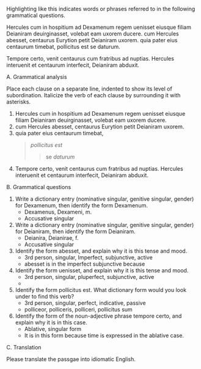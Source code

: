 

Highlighting like this indicates words or phrases referred to in the following grammatical questions.

Hercules cum in hospitium ad Dexamenum regem uenisset eiusque filiam Deianiram deuirginasset, volebat eam uxorem ducere. cum Hercules abesset, centaurus Eurytion petit Deianiram uxorem. quia pater eius centaurum timebat, pollicitus est se daturum.

Tempore certo, venit centaurus cum fratribus ad nuptias. Hercules interuenit et centaurum interfecit, Deianiram abduxit.


A. Grammatical analysis

Place each clause on a separate line, indented to show its level of subordination. Italicize the verb of each clause by surrounding it with asterisks.

1. Hercules cum in hospitium ad Dexamenum regem uenisset eiusque filiam Deianiram deuirginasset, volebat eam uxorem ducere.
1. cum Hercules abesset, centaurus Eurytion petit Deianiram uxorem.
1. 
    quia pater eius centaurum timebat,
     > *pollicitus est* 
      >> se *daturum*
1. Tempore certo, venit centaurus cum fratribus ad nuptias. Hercules interuenit et centaurum interfecit, Deianiram abduxit.


B. Grammatical questions

1. Write a dictionary entry (nominative singular, genitive singular, gender) for Dexamenum, then identify the form Dexamenum.
    - Dexamenus, Dexameni, m.
    - Accusative singular
1. Write a dictionary entry (nominative singular, genitive singular, gender) for Deianiram, then identify the form Deianiram.
    - Deianira, Deianirae, f. 
    - Accusative singular 
1. Identify the form abesset, and explain why it is this tense and mood.
    - 3rd person, singular, Imperfect, subjunctive, active
    - abesset is in the imperfect subjunctive because
1. Identify the form uenisset, and explain why it is this tense and mood.
    - 3rd person, singular, pluperfect, subjunctive, active
    -
1. Identify the form pollicitus est. What dictionary form would you look under to find this verb?
    - 3rd person, singular, perfect, indicative, passive
    - polliceor, polliceris, polliceri, pollicitus sum 
1. Identify the form of the noun-adjective phrase tempore certo, and explain why it is in this case.
    - Ablative, singular form
    - It is in this form because time is expressed in the ablative case. 
    
C. Translation

Please translate the passgae into idiomatic English.
